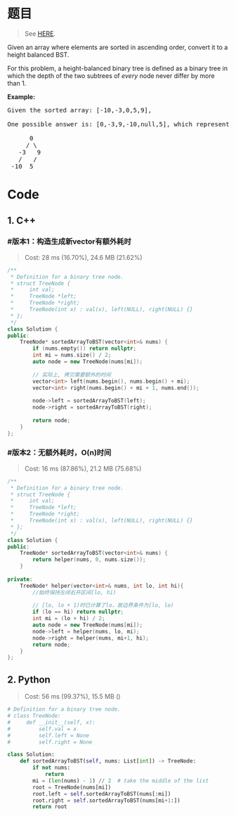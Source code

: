 # 题目

> See [HERE](https://leetcode.com/problems/convert-sorted-array-to-binary-search-tree/).

<div><p>Given an array where elements are sorted in ascending order, convert it to a height balanced BST.</p>

<p>For this problem, a height-balanced binary tree is defined as a binary tree in which the depth of the two subtrees of <em>every</em> node never differ by more than 1.</p>

<p><strong>Example:</strong></p>

<pre>Given the sorted array: [-10,-3,0,5,9],

One possible answer is: [0,-3,9,-10,null,5], which represents the following height balanced BST:

      0
     / \
   -3   9
   /   /
 -10  5
</pre>
</div>

# Code

## 1. C++

### #版本1：构造生成新vector有额外耗时

> Cost: 28 ms (16.70%), 24.6 MB (21.62%)

```cpp
/**
 * Definition for a binary tree node.
 * struct TreeNode {
 *     int val;
 *     TreeNode *left;
 *     TreeNode *right;
 *     TreeNode(int x) : val(x), left(NULL), right(NULL) {}
 * };
 */
class Solution {
public:
    TreeNode* sortedArrayToBST(vector<int>& nums) {
        if (nums.empty()) return nullptr;
        int mi = nums.size() / 2;
        auto node = new TreeNode(nums[mi]);
        
        // 实际上, 拷贝需要额外的时间
        vector<int> left(nums.begin(), nums.begin() + mi);
        vector<int> right(nums.begin() + mi + 1, nums.end());
        
        node->left = sortedArrayToBST(left);
        node->right = sortedArrayToBST(right);
        
        return node;
    }
};
```

### #版本2：无额外耗时，O(n)时间

> Cost: 16 ms (87.86%), 21.2 MB (75.68%)

```cpp
/**
 * Definition for a binary tree node.
 * struct TreeNode {
 *     int val;
 *     TreeNode *left;
 *     TreeNode *right;
 *     TreeNode(int x) : val(x), left(NULL), right(NULL) {}
 * };
 */
class Solution {
public:
    TreeNode* sortedArrayToBST(vector<int>& nums) {
        return helper(nums, 0, nums.size());
    }
    
private:
    TreeNode* helper(vector<int>& nums, int lo, int hi){
        //始终保持左闭右开区间[lo, hi)
        
        // [lo, lo + 1)时已计算了lo，故边界条件为[lo, lo)
        if (lo == hi) return nullptr;
        int mi = (lo + hi) / 2;
        auto node = new TreeNode(nums[mi]);
        node->left = helper(nums, lo, mi);
        node->right = helper(nums, mi+1, hi);
        return node;
    }
};
```

## 2. Python

> Cost: 56 ms (99.37%), 15.5 MB ()

```python
# Definition for a binary tree node.
# class TreeNode:
#     def __init__(self, x):
#         self.val = x
#         self.left = None
#         self.right = None

class Solution:
    def sortedArrayToBST(self, nums: List[int]) -> TreeNode:
        if not nums:
            return
        mi = (len(nums) - 1) // 2  # take the middle of the list
        root = TreeNode(nums[mi])
        root.left = self.sortedArrayToBST(nums[:mi])
        root.right = self.sortedArrayToBST(nums[mi+1:])
        return root
```
